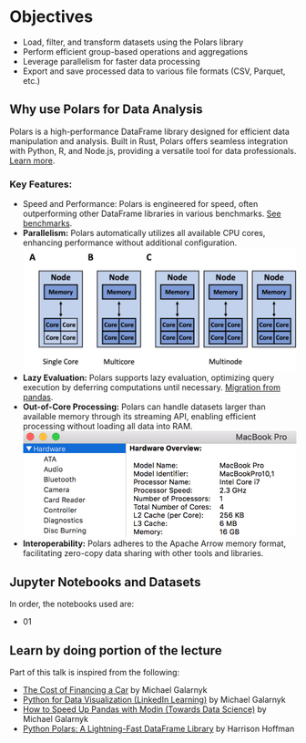 # Objectives
- Load, filter, and transform datasets using the Polars library  
- Perform efficient group-based operations and aggregations   
- Leverage parallelism for faster data processing  
- Export and save processed data to various file formats (CSV, Parquet, etc.)

## Why use Polars for Data Analysis

Polars is a high-performance DataFrame library designed for efficient data manipulation and analysis. Built in Rust, Polars offers seamless integration with Python, R, and Node.js, providing a versatile tool for data professionals. [Learn more](https://docs.pola.rs/).

### Key Features:

- Speed and Performance: Polars is engineered for speed, often outperforming other DataFrame libraries in various benchmarks. [See benchmarks](https://pola.rs/posts/benchmarks/).
- **Parallelism:** Polars automatically utilizes all available CPU cores, enhancing performance without additional configuration.
![](images/SinglecoreMulticoreMultinode.jpg)
- **Lazy Evaluation:** Polars supports lazy evaluation, optimizing query execution by deferring computations until necessary. [Migration from pandas](https://docs.pola.rs/user-guide/migration/pandas/).
- **Out-of-Core Processing:** Polars can handle datasets larger than available memory through its streaming API, enabling efficient processing without loading all data into RAM.
![](images/macbookProNumberCores.png)
- **Interoperability:** Polars adheres to the Apache Arrow memory format, facilitating zero-copy data sharing with other tools and libraries.


## Jupyter Notebooks and Datasets

In order, the notebooks used are: 

- 01

## Learn by doing portion of the lecture




Part of this talk is inspired from the following: 

- [The Cost of Financing a Car](https://medium.com/p/c00997f1aee) by Michael Galarnyk
- [Python for Data Visualization (LinkedIn Learning)](https://www.linkedin.com/learning-login/share?account=2163426&forceAccount=false&redirect=https%3A%2F%2Fwww.linkedin.com%2Flearning%2Fpython-for-data-visualization-2023%3Ftrk%3Dshare_ent_url%26shareId%3DDGcmsACFQiarZzlJgzHfzQ%253D%253D) by Michael Galarnyk 
- [How to Speed Up Pandas with Modin (Towards Data Science)](https://medium.com/towards-data-science/how-to-speed-up-pandas-with-modin-84aa6a87bcdb) by Michael Galarnyk
- [Python Polars: A Lightning-Fast DataFrame Library](https://realpython.com/polars-python/) by Harrison Hoffman

